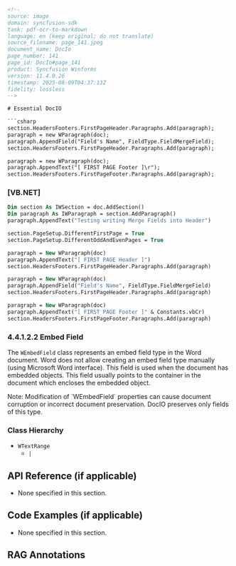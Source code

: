 ```html
<!-- 
source: image
domain: syncfusion-sdk
task: pdf-ocr-to-markdown
language: en (keep original; do not translate)
source_filename: page_141.jpeg
document_name: DocIo
page_number: 141
page_id: DocIo#page_141
product: Syncfusion Winforms
version: 11.4.0.26
timestamp: 2025-08-09T04:37:13Z
fidelity: lossless
-->

# Essential DocIO

```csharp
section.HeadersFooters.FirstPageHeader.Paragraphs.Add(paragraph);
paragraph = new WParagraph(doc);
paragraph.AppendField("Field's Name", FieldType.FieldMergeField);
section.HeadersFooters.FirstPageHeader.Paragraphs.Add(paragraph);

paragraph = new WParagraph(doc);
paragraph.AppendText("[ FIRST PAGE Footer ]\r");
section.HeadersFooters.FirstPageFooter.Paragraphs.Add(paragraph);
```

### [VB.NET]

```vb
Dim section As IWSection = doc.AddSection()
Dim paragraph As IWParagraph = section.AddParagraph()
paragraph.AppendText("Testing writing Merge Fields into Header")

section.PageSetup.DifferentFirstPage = True
section.PageSetup.DifferentOddAndEvenPages = True

paragraph = New WParagraph(doc)
paragraph.AppendText("[ FIRST PAGE Header ]")
section.HeadersFooters.FirstPageHeader.Paragraphs.Add(paragraph)

paragraph = New WParagraph(doc)
paragraph.AppendField("Field's Name", FieldType.FieldMergeField)
section.HeadersFooters.FirstPageHeader.Paragraphs.Add(paragraph)

paragraph = New WParagraph(doc)
paragraph.AppendText("[ FIRST PAGE Footer ]" & Constants.vbCr)
section.HeadersFooters.FirstPageFooter.Paragraphs.Add(paragraph)
```

### 4.4.1.2.2 Embed Field

The `WEmbedField` class represents an embed field type in the Word document. Word does not allow creating an embed field type manually (using Microsoft Word interface). This field is used when the document has embedded objects. This field usually points to the container in the document which encloses the embedded object.

<div class="note">Note: Modification of `WEmbedField` properties can cause document corruption or incorrect document preservation. DocIO preserves only fields of this type.</div>

### Class Hierarchy

- `WTextRange`
  - `|`

## API Reference (if applicable)
- None specified in this section.

## Code Examples (if applicable)
- None specified in this section.

## RAG Annotations

<!-- tags: [DocIO, Word processing, embed fields, different page headers and footers, footer, header, Syncfusion Winforms, version: 11.4.0.26] keywords: [embed field, WEmbedField, Word document, document corruption, different page setup, footer, header, Microsoft Word interface, embedded objects, field merge] -->
```